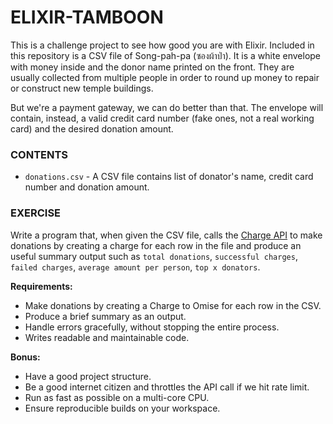 # ELIXIR-TAMBOON

This is a challenge project to see how good you are with Elixir. Included in this
repository is a CSV file of Song-pah-pa (ซองผ้าป่า). It is a white envelope with money
inside and the donor name printed on the front. They are usually collected from
multiple people in order to round up money to repair or construct new temple buildings.

But we're a payment gateway, we can do better than that. The envelope will contain,
instead, a valid credit card number (fake ones, not a real working card) and the desired donation
amount.

### CONTENTS

* `donations.csv` - A CSV file contains list of donator's name, credit card number and donation amount.

### EXERCISE

Write a program that, when given the CSV file, calls the [Charge API][0] to
make donations by creating a charge for each row in the file and produce an useful summary output such as
`total donations`, `successful charges`, `failed charges`, `average amount per person`, `top x donators`.

**Requirements:**

* Make donations by creating a Charge to Omise for each row in the CSV.
* Produce a brief summary as an output.
* Handle errors gracefully, without stopping the entire process.
* Writes readable and maintainable code.

**Bonus:**

* Have a good project structure.
* Be a good internet citizen and throttles the API call if we hit rate limit.
* Run as fast as possible on a multi-core CPU.
* Ensure reproducible builds on your workspace.

 [0]: https://www.omise.co/charges-api

